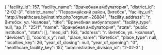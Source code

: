 {
    "facility_id": 157,
    "facility_name": "Врачебная амбулатория",
    "district_id": "2-02-3",
    "district_name": "Первомайский район, Витебск",
    "facility_url": "http:\/\/healthcare.by\/instinfo.php?orgnum=26884",
    "facility_address": "г. Витебск, ул. Чкалова",
    "title": "Врачебная амбулатория",
    "facility_type": null,
    "ap_1": "25\/1",
    "name": "Врачебная амбулатория",
    "state": "public institution",
    "stats": [],
    "med_id": 163,
    "address": "г. Витебск, ул. Чкалова",
    "devices": [],
    "coord_x_y": null,
    "place_name": "Витебск",
    "place_type": null,
    "localties_key": 26,
    "year_of_closing": null,
    "year_of_opening": "0",
    "healthcare_facility_key": 157,
    "administrative_division_id": "2-02-3"
}